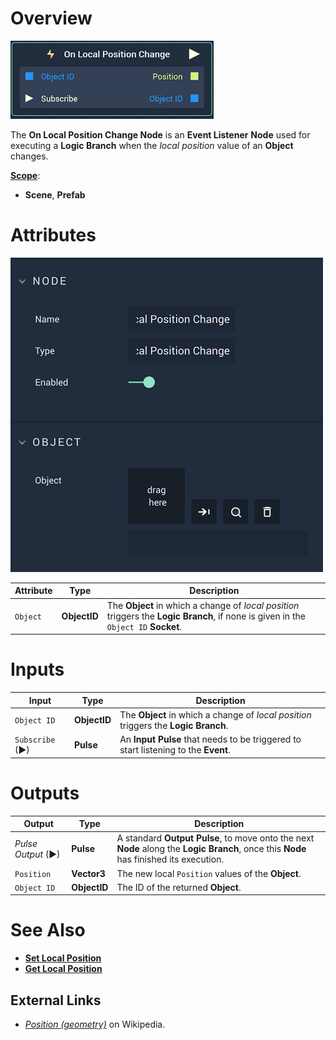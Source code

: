 # Overview

![The On Local Position Change Node.](../../../.gitbook/assets/onlocalpositionchangenode.png)

The **On Local Position Change Node** is an **Event Listener** **Node** used for executing a **Logic Branch** when the *local position* value of an **Object** changes.

[**Scope**](../overview.md#scopes):
*  **Scene**, **Prefab**
 

# Attributes

![The On Local Position Change Node Attributes.](../../../.gitbook/assets/onlocalpositionchangeattributes.png)

|Attribute|Type|Description|
|---|---|---|
|`Object`|**ObjectID**|The **Object** in which a change of *local position* triggers the **Logic Branch**, if none is given in the `Object ID` **Socket**.|


# Inputs

|Input|Type|Description|
|---|---|---|
|`Object ID`|**ObjectID**| The **Object** in which a change of *local position* triggers the **Logic Branch**.|
|`Subscribe` (►)|**Pulse**| An **Input Pulse** that needs to be triggered to start listening to the **Event**.  |

# Outputs

|Output|Type|Description|
|---|---|---|
|*Pulse Output* (►)|**Pulse**|A standard **Output Pulse**, to move onto the next **Node** along the **Logic Branch**, once this **Node** has finished its execution.|
|`Position`|**Vector3**| The new local `Position` values of the **Object**.|
|`Object ID`|**ObjectID**|The ID of the returned **Object**.|

# See Also

<!-- * [**Global and Local Transforms**]() -->
* [**Set Local Position**](../../incari/object/set-local-position.md)
* [**Get Local Position**](../../incari/object/get-local-position.md)

## External Links

* [_Position \(geometry\)_](https://en.wikipedia.org/wiki/Position_%28geometry%29) on Wikipedia.